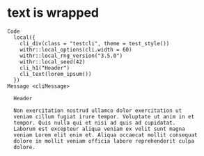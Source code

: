 # text is wrapped

    Code
      local({
        cli_div(class = "testcli", theme = test_style())
        withr::local_options(cli.width = 60)
        withr::local_rng_version("3.5.0")
        withr::local_seed(42)
        cli_h1("Header")
        cli_text(lorem_ipsum())
      })
    Message <cliMessage>
      
      Header
      
      Non exercitation nostrud ullamco dolor exercitation ut
      veniam cillum fugiat irure tempor. Voluptate ut anim in et
      tempor. Quis nulla qui et nisi ad quis ad cupidatat.
      Laborum est excepteur aliqua veniam ex velit sunt magna
      veniam Lorem elit enim et. Aliqua occaecat mollit consequat
      dolore in mollit veniam officia labore reprehenderit culpa
      dolore.

